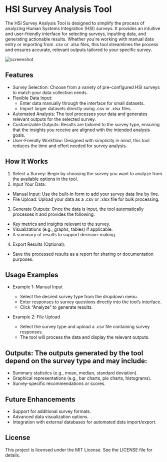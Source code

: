 # HSI Survey Analysis Tool
The HSI Survey Analysis Tool is designed to simplify the process of analyzing Human Systems Integration (HSI) surveys. It provides an intuitive and user-friendly interface for selecting surveys, inputting data, and generating actionable results. Whether you're working with manual data entry or importing from .csv or .xlsx files, this tool streamlines the process and ensures accurate, relevant outputs tailored to your specific survey.

![screenshot](https://github.com/baileyarzate/surveyAutoHSIOut/tree/main/images/image.png)

## Features
- Survey Selection: Choose from a variety of pre-configured HSI surveys to match your data collection needs.
- Flexible Data Input:
  - Enter data manually through the interface for small datasets.
  - Import larger datasets directly using .csv or .xlsx files.
- Automated Analysis: The tool processes your data and generates relevant outputs for the selected survey.
- Customizable Outputs: Results are tailored to the survey type, ensuring that the insights you receive are aligned with the intended analysis goals.
- User-Friendly Workflow: Designed with simplicity in mind, this tool reduces the time and effort needed for survey analysis.

## How It Works
1. Select a Survey: Begin by choosing the survey you want to analyze from the available options in the tool.
2. Input Your Data:
- Manual Input: Use the built-in form to add your survey data line by line.
- File Upload: Upload your data as a .csv or .xlsx file for bulk processing.
3. Generate Outputs: Once the data is input, the tool automatically processes it and provides the following:
- Key metrics and insights relevant to the survey.
- Visualizations (e.g., graphs, tables) if applicable.
- A summary of results to support decision-making.
4. Export Results (Optional):
- Save the processed results as a report for sharing or documentation purposes.

## Usage Examples
- Example 1: Manual Input
  - Select the desired survey type from the dropdown menu.
  - Enter responses to survey questions directly into the tool’s interface.
  - Click “Analyze” to generate results.
    
- Example 2: File Upload
  - Select the survey type and upload a .csv file containing survey responses.
  - The tool will process the data and display the relevant outputs.
 
## Outputs: The outputs generated by the tool depend on the survey type and may include:
- Summary statistics (e.g., mean, median, standard deviation).
- Graphical representations (e.g., bar charts, pie charts, histograms).
- Survey-specific recommendations or scores.
  
## Future Enhancements
- Support for additional survey formats.
- Advanced data visualization options.
- Integration with external databases for automated data import/export.
 
## License
This project is licensed under the MIT License. See the LICENSE file for details.
